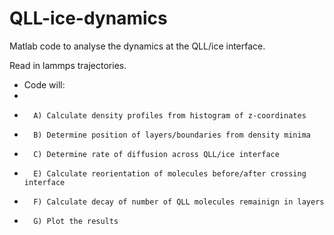 # QLL-ice-dynamics
Matlab code to analyse the dynamics at the QLL/ice interface.

Read in lammps trajectories.
* Code will:
*
*       A) Calculate density profiles from histogram of z-coordinates
*       B) Determine position of layers/boundaries from density minima
*       C) Determine rate of diffusion across QLL/ice interface 
*       E) Calculate reorientation of molecules before/after crossing interface
*       F) Calculate decay of number of QLL molecules remainign in layers
*       G) Plot the results
